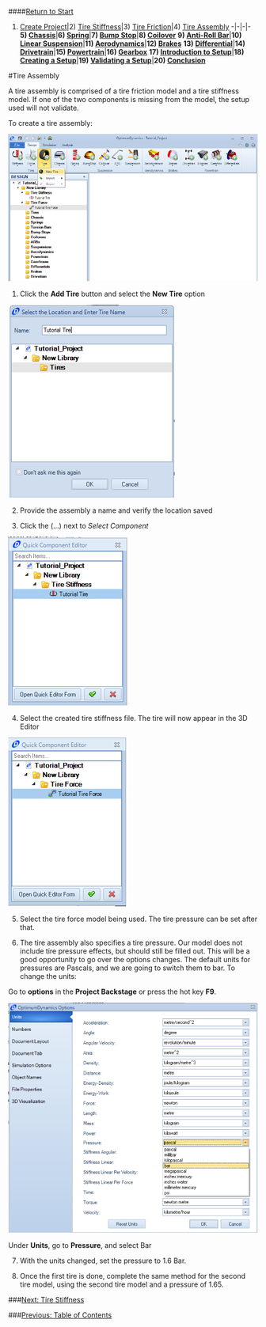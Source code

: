 ####[Return to Start](1_Tutorial_1.md)

1) [Create Project](2_Create_Project.md)|2) [Tire Stiffness](3_Tire_Stiffness.md)|3) [Tire Friction](4_Tire_Friction.md)|4) [Tire Assembly](5_TireAssy.md)
-|-|-|-
__5) [Chassis](6_Chassis.md)__|__6) [Spring](7_Spring.md)__|__7) [Bump Stop](8_BumpStop.md)__|__8) [Coilover](9_Coilover.md)__
__9) [Anti-Roll Bar](10_ARB.md)__|__10) [Linear Suspension](11_LinearSus.md)__|__11) [Aerodynamics](12_Aero.md)__|__12) [Brakes](13_Brakes.md)__
__13) [Differential](14_Diff.md)__|__14) [Drivetrain](15_DT.md)__|__15) [Powertrain](16_Powertrain.md)__|__16) [Gearbox](17_Gearbox.md)__
__17) [Introduction to Setup](18_Setupintro.md)__|__18) [Creating a Setup](19_Setup.md)__|__19) [Validating a Setup](20_ValidateSetup.md)__|__20) [Conclusion](21_Conclusion.md)__

#Tire Assembly

A tire assembly is comprised of a tire friction model and a tire stiffness model.  If one of the two components is missing from the model, the setup used will not validate.  

To create a tire assembly:

![New Tire](../img/tire_assy.png)

1) Click the __Add Tire__ button and select the __New Tire__ option

![Tire Name](../img/tire_assy_name.png)

2) Provide the assembly a name and verify the location saved

3) Click the (...) next to *Select Component*

![Tire Stiff File](../img/tire_stiff_file.png)

4) Select the created tire stiffness file.  The tire will now appear in the 3D Editor

![Tire Force File](../img/tire_force_file.png)

5) Select the tire force model being used.  The tire pressure can be set after that.  

6) The tire assembly also specifies a tire pressure.  Our model does not include tire pressure effects, but should still be filled out.  This will be a good opportunity to go over the options changes.  The default units for pressures are Pascals, and we are going to switch them to bar.  To change the units:

Go to __options__ in the __Project Backstage__ or press the hot key __F9__.

![Options](../img/Options.png)

Under __Units__, go to __Pressure__, and select Bar

7) With the units changed, set the pressure to 1.6 Bar.

8) Once the first tire is done, complete the same method for the second tire model, using the second tire model and a pressure of 1.65.

###[Next: Tire Stiffness](3_Tire_Stiffness.md)

###[Previous: Table of Contents](1_Tutorial_1.md)